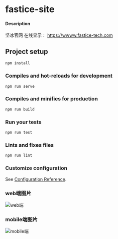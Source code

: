 # fastice-site

#### Description
坚冰官网
在线显示： https://wwww.fastice-tech.com


## Project setup
```
npm install
```

### Compiles and hot-reloads for development
```
npm run serve
```

### Compiles and minifies for production
```
npm run build
```

### Run your tests
```
npm run test
```

### Lints and fixes files
```
npm run lint
```

### Customize configuration
See [Configuration Reference](https://cli.vuejs.org/config/).

### web端图片
![web端](https://github.com/xudaile/fastice-tech/tree/master/static/other/web.png)

### mobile端图片
![mobile端](https://github.com/xudaile/fastice-tech/tree/master/static/other/mobile.png)

